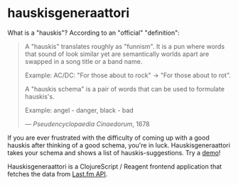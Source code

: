 # hauskisgeneraattori

What is a "hauskis"? According to an "official" "definition":

> A "hauskis" translates roughly as "funnism". It is a pun where words that sound of look similar yet are semantically worlds apart are swapped in a song title or a band name.
>
> Example: AC/DC: "For those about to rock" -> "For those about to rot".
>
> A "hauskis schema" is a pair of words that can be used to formulate hauskis's.
>
> Example: angel - danger, black - bad
>
> — *Pseudencyclopaedia Cinaedorum*, 1678

If you are ever frustrated with the difficulty of coming up with a good hauskis after thinking of a good schema, you're in luck. Hauskisgeneraattori takes your schema and shows a list of hauskis-suggestions. Try a [demo](http://tvirolai.kapsi.fi/hauskisgeneraattori/)!

Hauskisgeneraattori is a ClojureScript / Reagent frontend application that fetches the data from [Last.fm API](http://www.last.fm/api).
